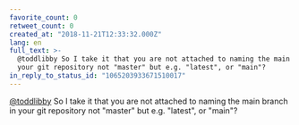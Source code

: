 ```yaml
---
favorite_count: 0
retweet_count: 0
created_at: "2018-11-21T12:33:32.000Z"
lang: en
full_text: >-
  @toddlibby So I take it that you are not attached to naming the main branch in
  your git repository not "master" but e.g. "latest", or "main"?
in_reply_to_status_id: "1065203933671510017"
---
```


[@toddlibby](https://twitter.com/toddlibby) So I take it that you are not
attached to naming the main branch in your git repository not "master" but e.g.
"latest", or "main"?
